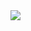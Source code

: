 <a href="https://raw.githubusercontent.com/0xbennyv/Azure-Sentinel/sophoscentralapi/DataConnectors/SophosCentralConnector/azuredeploy_Connector_sophoscentralconnector_AzureFunction.json" target="_blank">
    <img src="https://aka.ms/deploytoazurebutton""/>
</a>